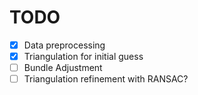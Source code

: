 # TODO

- [x] Data preprocessing
- [x] Triangulation for initial guess
- [ ] Bundle Adjustment
- [ ] Triangulation refinement with RANSAC?
